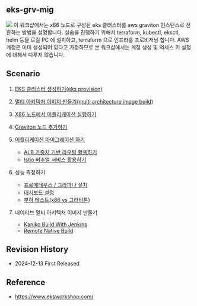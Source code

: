 ## eks-grv-mig ## 
![](https://github.com/gnosia93/eks-grv-mig/blob/main/tutorial/images/ws-archi-1.png)
이 워크샵에서는 x86 노드로 구성된 eks 클러스터를 aws graviton 인스턴스로 전환하는 방법을 설명합니다. 실습을 진행하기 위해서 terraform, kubectl, eksctl, helm 등을 로컬 PC 에 설치하고, terraform 으로 인프라를 프로비저닝 합니다. AWS 계정은 이미 생성되어 있다고 가정하므로 본 워크샵에서는 계정 생성 및 억세스 키 설정에 대해서 다루지 않습니다.  

## Scenario ##

1. [EKS 클러스터 생성하기(eks provision)](https://github.com/gnosia93/eks-grv-mig/blob/main/tutorial/1.infra.md)

2. [멀티 아키텍처 이미지 만들기(multi architecture image build)](https://github.com/gnosia93/eks-grv-mig/blob/main/tutorial/2.multi-arch-image.md)

3. [X86 노드에서 어플리케이션 실행하기](https://github.com/gnosia93/eks-grv-mig/blob/main/tutorial/3.x86-app.md)
       
4. [Graviton 노드 추가하기](https://github.com/gnosia93/eks-grv-mig/blob/main/tutorial/4.graviton-nodegroup.md)

5. [어플리케이션 마이그레이션 하기](https://github.com/gnosia93/eks-grv-mig/blob/main/tutorial/5.app-mig.md)

    - [ALB 가중치 기반 라우팅 활용하기](https://github.com/gnosia93/eks-grv-mig/blob/main/tutorial/5-1.alb-weight-routing.md)
    - [Istio 버추얼 서비스 활용하기](https://github.com/gnosia93/eks-grv-mig/blob/main/tutorial/5-2.istio-routing.md)      
  
6. 성능 측정하기
   
    - [프로메테우스 / 그라파나 설치](https://github.com/gnosia93/eks-grv-adp/blob/main/tutorial/6.perf-prometheus.md)
    - [대시보드 설정](https://github.com/gnosia93/eks-grv-mig/blob/main/tutorial/6.perf-mon.md)
    - [부하 테스트(x86 vs 그라비톤)](https://github.com/gnosia93/eks-grv-mig/blob/main/tutorial/6.perf-ab.md)

7. 네이티브 멀티 아키텍처 이미지 만들기
    - [Kaniko Build With Jenkins](https://github.com/gnosia93/eks-grv-mig/blob/main/tutorial/2.multi-arch-image-kaniko.md)
    - [Remote Native Build](https://github.com/gnosia93/eks-grv-mig/blob/main/tutorial/2.multi-arch-image-remote.md)



## Revision History ##
* 2024-12-13 First Released

## Reference ##

* https://www.eksworkshop.com/

